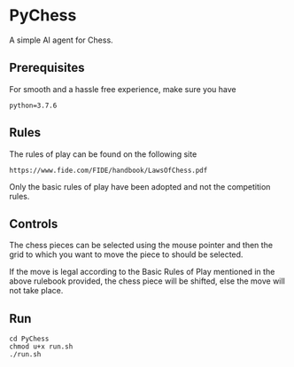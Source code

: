 # PyChess
A simple AI agent for Chess. 

## Prerequisites

For smooth and a hassle free experience, make sure you have
```
python=3.7.6
``` 

## Rules

The rules of play can be found on the following site
```
https://www.fide.com/FIDE/handbook/LawsOfChess.pdf
```

Only the basic rules of play have been adopted and not the competition rules. 

## Controls

The chess pieces can be selected using the mouse pointer and then the grid to which you want to move the piece to should be selected.

If the move is legal according to the Basic Rules of Play mentioned in the above rulebook provided, the chess piece will be shifted, else the move will not take place.

## Run

```
cd PyChess
chmod u+x run.sh
./run.sh
```
